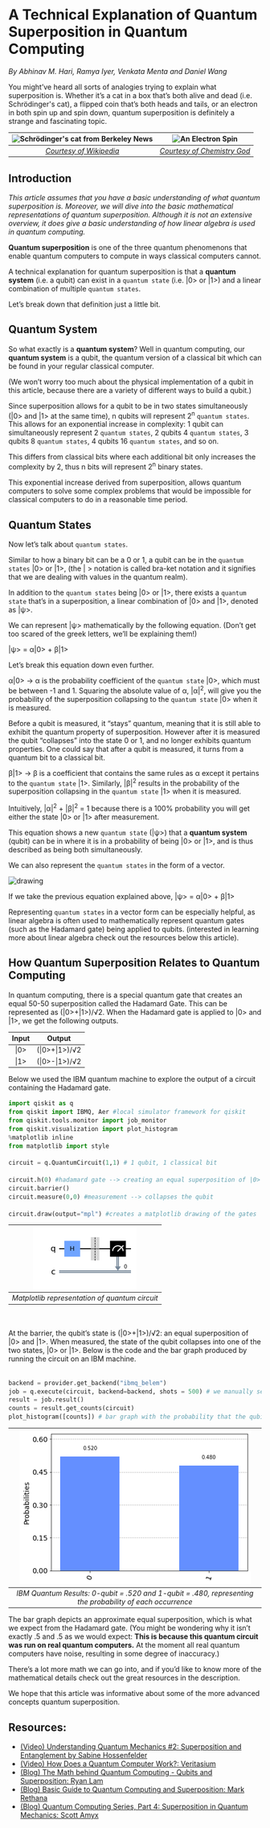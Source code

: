 
# A Technical Explanation of Quantum Superposition in Quantum Computing
*By Abhinav M. Hari, Ramya Iyer, Venkata Menta and Daniel Wang*


You might’ve heard all sorts of analogies trying to explain what superposition is. Whether it’s a cat in a box that’s both alive and dead (i.e. Schrödinger's cat), a flipped coin that’s both heads and tails, or an electron in both spin up and spin down, quantum superposition is definitely a strange and fascinating topic.

| ![Schrödinger's cat from Berkeley News](https://news.berkeley.edu/wp-content/uploads/2014/07/cats300.jpg) | ![An Electron Spin](https://chemistrygod.com/assets/media/image/spin-quantum-number-spins.png) |
|:---:|:---:|
| [_Courtesy of Wikipedia_](https://en.wikipedia.org/wiki/Schr%C3%B6dinger%27s_cat)  |  [_Courtesy of Chemistry God_](https://chemistrygod.com/spin-quantum-number) |

## Introduction

_This article assumes that you have a basic understanding of what quantum superposition is. Moreover, we will dive into the basic mathematical representations of quantum superposition. Although it is not an extensive overview, it does give a basic understanding of how linear algebra is used in quantum computing._

__Quantum superposition__ is one of the three quantum phenomenons that enable quantum computers to compute in ways classical computers cannot. 

A technical explanation for quantum superposition is that a __quantum system__ (i.e. a qubit) can exist in a `quantum state` (i.e. |0> or |1>) and a linear combination of multiple `quantum states`.

Let’s break down that definition just a little bit.

## Quantum System

So what exactly is a __quantum system__? Well in quantum computing, our __quantum system__ is a qubit, the quantum version of a classical bit which can be found in your regular classical computer.

(We won’t worry too much about the physical implementation of a qubit in this article, because there are a variety of different ways to build a qubit.)

Since superposition allows for a qubit to be in two states simultaneously (|0> and |1> at the same time), n qubits will represent 2<sup>n</sup> `quantum states`. This allows for an exponential increase in complexity: 1 qubit can simultaneously represent 2 `quantum states`, 2 qubits 4 `quantum states`, 3 qubits 8 `quantum states`, 4 qubits 16 `quantum states`, and so on.

This differs from classical bits where each additional bit only increases the complexity by 2, thus n bits will represent 2<sup>n</sup> binary states.

This exponential increase derived from superposition, allows quantum computers to solve some complex problems that would be impossible for classical computers to do in a reasonable time period.

## Quantum States

Now let’s talk about `quantum states`.

Similar to how a binary bit can be a 0 or 1, a qubit can be in the `quantum states` |0> or |1>, (the | > notation is called bra-ket notation and it signifies that we are dealing with values in the quantum realm).

In addition to the `quantum states` being |0> or |1>, there exists a `quantum state` that’s in a superposition, a linear combination of |0> and |1>, denoted as |ψ>.

We can represent |ψ> mathematically by the following equation.
(Don’t get too scared of the greek letters, we’ll be explaining them!)

|ψ> = α|0> + β|1>

Let’s break this equation down even further.

α|0> → α is the probability coefficient of the `quantum state` |0>, which must be between -1 and 1.
Squaring the absolute value of α, |α|<sup>2</sup>, will give you the probability of the superposition collapsing to the `quantum state` |0> when it is measured.

Before a qubit is measured, it “stays” quantum, meaning that it is still able to exhibit the quantum property of superposition. However after it is measured the qubit “collapses” into the state 0 or 1, and no longer exhibits quantum properties. One could say that after a qubit is measured, it turns from a quantum bit to a classical bit.

β|1> → β is a coefficient that contains the same rules as α except it pertains to the `quantum state` |1>.
Similarly, |β|<sup>2</sup> results in the probability of the superposition collapsing in the `quantum state` |1> when it is measured.

Intuitively, |α|<sup>2</sup> + |β|<sup>2</sup> = 1 because there is a 100% probability you will get either the state |0> or |1> after measurement.

This equation shows a new `quantum state` (|ψ>) that a __quantum system__ (qubit) can be in where it is in a probability of being |0> or |1>, and is thus described as being both simultaneously.

We can also represent the `quantum states` in the form of a vector. </br>

<img src="https://miro.medium.com/max/818/0*pgwxkDozet_qHxK4" alt="drawing" width="100"/>

If we take the previous equation explained above,
|ψ> = α|0> + β|1>

[/Need to find vector format/]: <> (We can simplify the equation and represent it in the form of a vector.
|ψ> = α[1,0] + β[0,1]
= [α,0] + [0,β]
= [α, β])

Representing `quantum states` in a vector form can be especially helpful, as linear algebra is often used to mathematically represent quantum gates (such as the Hadamard gate) being applied to qubits. (interested in learning more about linear algebra check out the resources below this article).

  ## How Quantum Superposition Relates to Quantum Computing 
  
In quantum computing, there is a special quantum gate that creates an equal 50-50 superposition called the Hadamard Gate. This can be represented as (|0>+|1>)/√2. When the Hadamard gate is applied to |0> and |1>, we get the following outputs.


<center>

| Input | Output         | 
| :---:|:----:|
| \|0>  | (\|0>+\|1>)/√2 | 
| \|1>  | (\|0>-\|1>)/√2 | 

</center>

<div style="text-align: left"> 
Below we used the IBM quantum machine to explore the output of a circuit containing the Hadamard gate.

```python
import qiskit as q
from qiskit import IBMQ, Aer #local simulator framework for qiskit
from qiskit.tools.monitor import job_monitor
from qiskit.visualization import plot_histogram
%matplotlib inline
from matplotlib import style

circuit = q.QuantumCircuit(1,1) # 1 qubit, 1 classical bit

circuit.h(0) #hadamard gate --> creating an equal superposition of |0> and |1>
circuit.barrier()
circuit.measure(0,0) #measurement --> collapses the qubit

circuit.draw(output="mpl") #creates a matplotlib drawing of the gates
```
| ![IBM Matplotlib Circuit Representation: 1 quantum circuit corresponding to 1 classical circuit. A "Hadamard Gate" is applied to the first quantum circuit. There is a barrier right after the Hadamard Gate and a measurement is performed at last.](./Pictures/Circuit.png) |
|:---:|
| _Matplotlib representation of quantum circuit_ |

 </br></br>
At the barrier, the qubit’s state is (|0>+|1>)/√2: an equal superposition of |0> and |1>. When measured, the state of the qubit collapses into one of the two states, |0> or |1>. Below is the code and the bar graph produced by running the circuit on an IBM machine.
</br></br>
```python
backend = provider.get_backend("ibmq_belem")
job = q.execute(circuit, backend=backend, shots = 500) # we manually set the circuit to run 500 times
result = job.result()
counts = result.get_counts(circuit)
plot_histogram([counts]) # bar graph with the probability that the qubit collapsed into |0> or |1> 
```

| ![IBM Quantu Results Bar Graph](./Pictures/Histogram.png) |
|:---:|
| _IBM Quantum Results: 0-qubit = .520 and 1-qubit = .480, representing the probability of each occurrence_ |


The bar graph depicts an approximate equal superposition, which is what we expect from the Hadamard gate. (You might be wondering why it isn’t exactly .5 and .5 as we would expect: __This is because this quantum circuit was run on real quantum computers.__ At the moment all real quantum computers have noise, resulting in some degree of inaccuracy.)

There’s a lot more math we can go into, and if you’d like to know more of the mathematical details check out the great resources in the description. 

We hope that this article was informative about some of the more advanced concepts quantum superposition.


## Resources:
- [(Video) Understanding Quantum Mechanics #2: Superposition and Entanglement by Sabine Hossenfelder](https://www.youtube.com/watch?v=j6Mw3_tOcNI)
- [(Video) How Does a Quantum Computer Work?: Veritasium](https://youtu.be/g_IaVepNDT4)
- [(Blog) The Math behind Quantum Computing - Qubits and Superposition: Ryan Lam](https://medium.datadriveninvestor.com/the-math-behind-quantum-computing-qubits-and-superposition-f7a871668125)
- [(Blog) Basic Guide to Quantum Computing and Superposition: Mark Rethana](https://medium.com/@mark.rethana/a-beginners-guide-to-the-quantum-computing-and-superposition-536e4fc040a2)
- [(Blog) Quantum Computing Series, Part 4: Superposition in Quantum Mechanics: Scott Amyx](https://medium.com/@ScottAmyx/quantum-computing-series-part-4-superposition-in-quantum-mechanics-381b98180f62)
</div>
